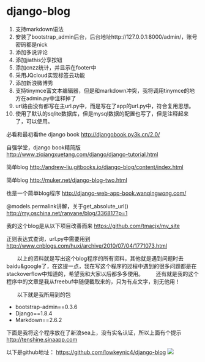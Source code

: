 # django-blog
1. 支持markdown语法
2. 安装了bootstrap_admin后台，后台地址http://127.0.0.1:8000/admin/，账号密码都是nick
3. 添加多说评论
4. 添加jiathis分享按钮
5. 添加cnzz统计，并显示在footer中
6. 采用JQcloud实现标签云功能
7. 添加新浪微博秀
8. 支持tinymce富文本编辑器，但是和markdown冲突，我将调用tinymce的地方在admin.py中注释掉了
9. url路由没有都写在主url.py中，而是写在了app的url.py中，符合复用思想。
10. 使用了默认的sqlite数据库，但是mysql数据的配置也写了，但是注释起来了，可以使用。

必看和最初看the django book
http://djangobook.py3k.cn/2.0/

自强学堂，django book精简版
http://www.ziqiangxuetang.com/django/django-tutorial.html

简单blog
http://andrew-liu.gitbooks.io/django-blog/content/index.html

简单blog
http://muker.net/django-blog-two.html

也是一个简单blog程序
http://django-web-app-book.wanqingwong.com/

@models.permalink讲解，关于get_absolute_url()
http://my.oschina.net/ranvane/blog/336817?p=1

我的这个blog是从以下项目改善而来
https://github.com/tmacjx/my_site

正则表达式查询，url.py中需要用到
http://www.cnblogs.com/huxi/archive/2010/07/04/1771073.html

　　以上的资料就是写出这个blog程序的所有资料，其他就是遇到问题时去baidu&google了，在这提一点，我在写这个程序的过程中遇到的很多问题都是在stackoverflow中知道的，希望我和大家以后都多多使用。
　　还有就是我的这个程序中的文章是我从freebuf中随便截取来的，只为有点文字，别无他用！

　　以下就是我所用到的包
* bootstrap-admin==0.3.6
* Django==1.8.4
* Markdown==2.6.2

下面是我将这个程序放在了新浪sea上，没有实名认证，所以上面有个提示
http://tenshine.sinaapp.com

以下是github地址：
https://github.com/lowkeynic4/django-blog
![](http://7xljat.com1.z0.glb.clouddn.com/QQ截图20150906100936.jpg)

